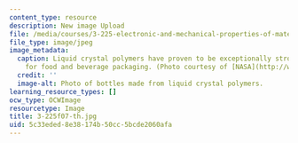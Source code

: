 ```yaml
---
content_type: resource
description: New image Upload
file: /media/courses/3-225-electronic-and-mechanical-properties-of-materials-fall-2007/5c33eded8e38174b50cc5bcde2060afa_3-225f07-th.jpg
file_type: image/jpeg
image_metadata:
  caption: Liquid crystal polymers have proven to be exceptionally strong and ideal
    for food and beverage packaging. (Photo courtesy of [NASA](http://www.nasa.gov/).)
  credit: ''
  image-alt: Photo of bottles made from liquid crystal polymers.
learning_resource_types: []
ocw_type: OCWImage
resourcetype: Image
title: 3-225f07-th.jpg
uid: 5c33eded-8e38-174b-50cc-5bcde2060afa
---
```

